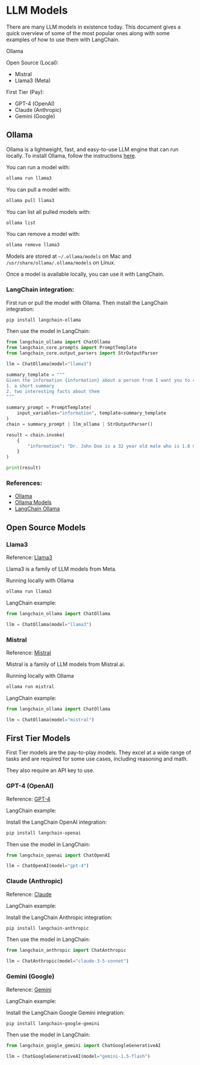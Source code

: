# LLM Models

There are many LLM models in existence today. This document gives a quick overview of some of the most popular ones along with some examples of how to use them with LangChain.

Ollama

Open Source (Local):

- Mistral
- Llama3 (Meta)

First Tier (Pay):

- GPT-4 (OpenAI)
- Claude (Anthropic)
- Gemini (Google)

## Ollama

Ollama is a lightweight, fast, and easy-to-use LLM engine that can run locally. To install Ollama, follow the instructions [here](https://ollama.com/docs/installation).

You can run a model with:

```bash
ollama run llama3
```

You can pull a model with:

```bash
ollama pull llama3
```

You can list all pulled models with:

```bash
ollama list
```

You can remove a model with:

```bash
ollama remove llama3
```

Models are stored at `~/.ollama/models` on Mac and `/usr/share/ollama/.ollama/models` on Linux.

Once a model is available locally, you can use it with LangChain.

### LangChain integration:

First run or pull the model with Ollama. Then install the LangChain integration:

```bash
pip install langchain-ollama
```

Then use the model in LangChain:

```python
from langchain_ollama import ChatOllama
from langchain_core.prompts import PromptTemplate
from langchain_core.output_parsers import StrOutputParser

llm = ChatOllama(model="llama3")

summary_template = """
Given the information {information} about a person from I want you to create:
1. a short summary
2. two interesting facts about them
"""

summary_prompt = PromptTemplate(
    input_variables="information", template=summary_template
)
chain = summary_prompt | llm_ollama | StrOutputParser()

result = chain.invoke(
    {
        "information": "Dr. John Doe is a 32 year old male who is 1.8 meters tall and weighs 80 kilograms. He is a doctor who studied at Harvard University and has a passion for helping people."
    }
)

print(result)
```

### References:

- [Ollama](https://ollama.com/)
- [Ollama Models](https://ollama.com/models)
- [LangChain Ollama](https://python.langchain.com/docs/integrations/chat/ollama/)

## Open Source Models

### Llama3

Reference: [Llama3](https://llama.meta.com/)

Llama3 is a family of LLM models from Meta.

Running locally with Ollama

```bash
ollama run llama3
```

LangChain example:

```python
from langchain_ollama import ChatOllama

llm = ChatOllama(model="llama3")
```

### Mistral

Reference: [Mistral](https://mistral.ai/)

Mistral is a family of LLM models from Mistral.ai.

Running locally with Ollama

```bash
ollama run mistral
```

LangChain example:

```python
from langchain_ollama import ChatOllama

llm = ChatOllama(model="mistral")
```

## First Tier Models

First Tier models are the pay-to-play models. They excel at a wide range of tasks and are required for some use cases, including reasoning and math.

They also require an API key to use.

### GPT-4 (OpenAI)

Reference: [GPT-4](https://openai.com/api/gpt-4/)

LangChain example:

Install the LangChain OpenAI integration:

```bash
pip install langchain-openai
```

Then use the model in LangChain:

```python
from langchain_openai import ChatOpenAI

llm = ChatOpenAI(model="gpt-4")
```

### Claude (Anthropic)

Reference: [Claude](https://anthropic.com/claude)

LangChain example:

Install the LangChain Anthropic integration:

```bash
pip install langchain-anthropic
```

Then use the model in LangChain:

```python
from langchain_anthropic import ChatAnthropic

llm = ChatAnthropic(model="claude-3-5-sonnet")
```

### Gemini (Google)

Reference: [Gemini](https://gemini.google.com/)

LangChain example:

Install the LangChain Google Gemini integration:

```bash
pip install langchain-google-gemini
```

Then use the model in LangChain:

```python
from langchain_google_gemini import ChatGoogleGenerativeAI

llm = ChatGoogleGenerativeAI(model="gemini-1.5-flash")
```
